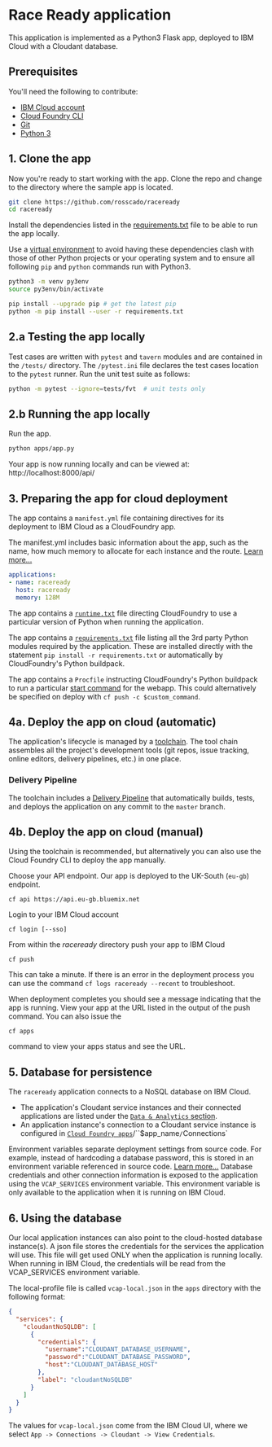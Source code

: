 # Race Ready application

This application is implemented as a Python3 Flask app, deployed to IBM Cloud with a Cloudant database.

## Prerequisites

You'll need the following to contribute:
* [IBM Cloud account](https://console.ng.bluemix.net/registration/)
* [Cloud Foundry CLI](https://github.com/cloudfoundry/cli#downloads)
* [Git](https://git-scm.com/downloads)
* [Python 3](https://www.python.org/downloads/)

## 1. Clone the app

Now you're ready to start working with the app. Clone the repo and change to the directory where the sample app is located.
```bash
git clone https://github.com/rosscado/raceready
cd raceready
```

Install the dependencies listed in the [requirements.txt](https://pip.readthedocs.io/en/stable/user_guide/#requirements-files) file to be able to run the app locally.

Use a [virtual environment](https://packaging.python.org/installing/#creating-and-using-virtual-environments) to avoid having these dependencies clash with those of other Python projects or your operating system and to ensure all following `pip` and `python` commands run with Python3.
```bash
python3 -m venv py3env
source py3env/bin/activate

pip install --upgrade pip # get the latest pip
python -m pip install --user -r requirements.txt
```

## 2.a Testing the app locally
Test cases are written with `pytest` and `tavern` modules and are contained in the `/tests/` directory. The `/pytest.ini` file declares the test cases location to the `pytest` runner.
Run the unit test suite as follows:
```bash
python -m pytest --ignore=tests/fvt  # unit tests only
```

## 2.b Running the app locally

Run the app.
```bash
python apps/app.py
```

Your app is now running locally and can be viewed at: http://localhost:8000/api/

## 3. Preparing the app for cloud deployment

The app contains a `manifest.yml` file containing directives for its deployment to IBM Cloud as a CloudFoundry app.

The manifest.yml includes basic information about the app, such as the name, how much memory to allocate for each instance and the route. [Learn more...](https://console.bluemix.net/docs/manageapps/depapps.html#appmanifest)
 ```yaml
 applications:
 - name: raceready
   host: raceready
   memory: 128M
 ```
 The app contains a [`runtime.txt`](https://docs.cloudfoundry.org/buildpacks/python/index.html) file directing CloudFoundry to use a particular version of Python when running the application.

 The app contains a [`requirements.txt`](https://pip.readthedocs.io/en/stable/user_guide/#id1) file listing all the 3rd party Python modules required by the application. These are installed directly with the statement `pip install -r requirements.txt` or automatically by CloudFoundry's Python buildpack.

 The app contains a `Procfile` instructing CloudFoundry's Python buildpack to run a particular [start command](https://docs.cloudfoundry.org/buildpacks/python/index.html) for the webapp. This could alternatively be specified on deploy with `cf push -c $custom_command`.

## 4a. Deploy the app on cloud (automatic)
The application's lifecycle is managed by a [toolchain](https://console.bluemix.net/devops/toolchains/0fc11092-0119-4ab8-a5f0-6cbf19d20e03?env_id=ibm:yp:eu-gb). The tool chain assembles all the project's development tools (git repos, issue tracking, online editors, delivery pipelines, etc.) in one place.

### Delivery Pipeline
The toolchain includes a [Delivery Pipeline](https://console.bluemix.net/devops/pipelines/8de9b026-388d-4ebc-984e-5928d63a1d84?env_id=ibm:yp:eu-gb) that automatically builds, tests, and deploys the application on any commit to the `master` branch.


## 4b. Deploy the app on cloud (manual)

Using the toolchain is recommended, but alternatively you can also use the Cloud Foundry CLI to deploy the app manually.

Choose your API endpoint. Our app is deployed to the UK-South (`eu-gb`) endpoint.
```
cf api https://api.eu-gb.bluemix.net
```
Login to your IBM Cloud account

```
cf login [--sso]
```

From within the *raceready* directory push your app to IBM Cloud
```
cf push
```

This can take a minute. If there is an error in the deployment process you can use the command `cf logs raceready --recent` to troubleshoot.

When deployment completes you should see a message indicating that the app is running.  View your app at the URL listed in the output of the push command.  You can also issue the
  ```
cf apps
  ```
  command to view your apps status and see the URL.

## 5. Database for persistence

The `raceready` application connects to a NoSQL database on IBM Cloud.

* The application's Cloudant service instances and their connected applications are listed under the [`Data & Analytics` section](https://console.bluemix.net/services/cloudantnosqldb/6df81126-94cd-48a7-a94d-dc49621eac7f?paneId=connectedObjects&ace_config=%7B%22region%22%3A%22eu-gb%22%2C%22orgGuid%22%3A%22639a52b7-76ff-42e0-93b8-77353d27bafe%22%2C%22spaceGuid%22%3A%228bb7aeb1-658d-4eb3-9487-faa25d2633fa%22%2C%22redirect%22%3A%22https%3A%2F%2Fconsole.bluemix.net%2Fdashboard%2Fapps%3Fenv_id%3Dibm%253Ayp%253Aeu-gb%22%2C%22bluemixUIVersion%22%3A%22v6%22%2C%22crn%22%3A%22crn%3Av1%3Abluemix%3Apublic%3Acloudantnosqldb%3Aeu-gb%3As%2F8bb7aeb1-658d-4eb3-9487-faa25d2633fa%3A6df81126-94cd-48a7-a94d-dc49621eac7f%3Acf-service-instance%3A%22%2C%22id%22%3A%226df81126-94cd-48a7-a94d-dc49621eac7f%22%7D&env_id=ibm%3Ayp%3Aeu-gb).
* An application instance's connection to a Cloudant service instance is configured in [`Cloud Foundry apps`](https://console.bluemix.net/dashboard/apps?env_id=ibm%3Ayp%3Aeu-gb)/``$app_name`/`Connections`

Environment variables separate deployment settings from source code. For example, instead of hardcoding a database password, this is stored in an environment variable referenced in source code. [Learn more...](/docs/manageapps/depapps.html#app_env)
Database credentials and other connection information is exposed to the application using the `VCAP_SERVICES` environment variable. This environment variable is only available to the application when it is running on IBM Cloud.

## 6. Using the database

Our local application instances can also point to the cloud-hosted database instance(s). A json file stores the credentials for the services the application will use. This file will get used ONLY when the application is running locally. When running in IBM Cloud, the credentials will be read from the VCAP_SERVICES environment variable.

The local-profile file is called `vcap-local.json` in the `apps` directory with the following format:
  ```json
  {
    "services": {
      "cloudantNoSQLDB": [
        {
          "credentials": {
            "username":"CLOUDANT_DATABASE_USERNAME",
            "password":"CLOUDANT_DATABASE_PASSWORD",
            "host":"CLOUDANT_DATABASE_HOST"
          },
          "label": "cloudantNoSQLDB"
        }
      ]
    }
  }
  ```

The values for `vcap-local.json` come from the IBM Cloud UI, where we select `App -> Connections -> Cloudant -> View Credentials`.
